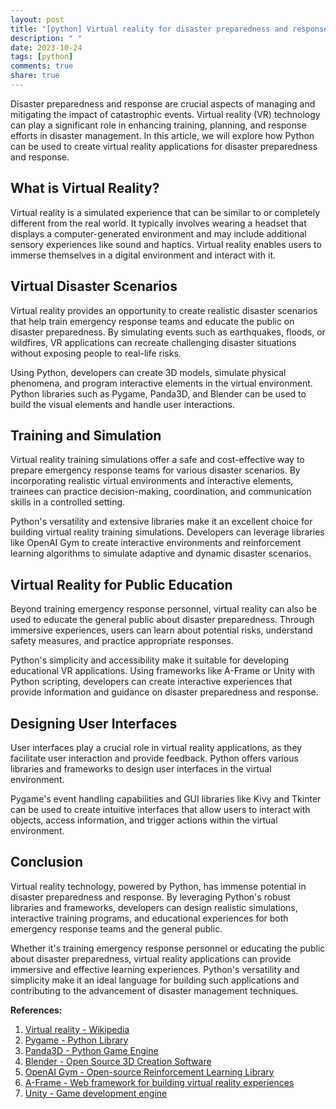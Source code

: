 ```yaml
---
layout: post
title: "[python] Virtual reality for disaster preparedness and response in Python"
description: " "
date: 2023-10-24
tags: [python]
comments: true
share: true
---
```


Disaster preparedness and response are crucial aspects of managing and mitigating the impact of catastrophic events. Virtual reality (VR) technology can play a significant role in enhancing training, planning, and response efforts in disaster management. In this article, we will explore how Python can be used to create virtual reality applications for disaster preparedness and response.

## What is Virtual Reality?

Virtual reality is a simulated experience that can be similar to or completely different from the real world. It typically involves wearing a headset that displays a computer-generated environment and may include additional sensory experiences like sound and haptics. Virtual reality enables users to immerse themselves in a digital environment and interact with it.

## Virtual Disaster Scenarios

Virtual reality provides an opportunity to create realistic disaster scenarios that help train emergency response teams and educate the public on disaster preparedness. By simulating events such as earthquakes, floods, or wildfires, VR applications can recreate challenging disaster situations without exposing people to real-life risks.

Using Python, developers can create 3D models, simulate physical phenomena, and program interactive elements in the virtual environment. Python libraries such as Pygame, Panda3D, and Blender can be used to build the visual elements and handle user interactions.

## Training and Simulation

Virtual reality training simulations offer a safe and cost-effective way to prepare emergency response teams for various disaster scenarios. By incorporating realistic virtual environments and interactive elements, trainees can practice decision-making, coordination, and communication skills in a controlled setting.

Python's versatility and extensive libraries make it an excellent choice for building virtual reality training simulations. Developers can leverage libraries like OpenAI Gym to create interactive environments and reinforcement learning algorithms to simulate adaptive and dynamic disaster scenarios.

## Virtual Reality for Public Education

Beyond training emergency response personnel, virtual reality can also be used to educate the general public about disaster preparedness. Through immersive experiences, users can learn about potential risks, understand safety measures, and practice appropriate responses.

Python's simplicity and accessibility make it suitable for developing educational VR applications. Using frameworks like A-Frame or Unity with Python scripting, developers can create interactive experiences that provide information and guidance on disaster preparedness and response.

## Designing User Interfaces

User interfaces play a crucial role in virtual reality applications, as they facilitate user interaction and provide feedback. Python offers various libraries and frameworks to design user interfaces in the virtual environment.

Pygame's event handling capabilities and GUI libraries like Kivy and Tkinter can be used to create intuitive interfaces that allow users to interact with objects, access information, and trigger actions within the virtual environment.

## Conclusion

Virtual reality technology, powered by Python, has immense potential in disaster preparedness and response. By leveraging Python's robust libraries and frameworks, developers can design realistic simulations, interactive training programs, and educational experiences for both emergency response teams and the general public.

Whether it's training emergency response personnel or educating the public about disaster preparedness, virtual reality applications can provide immersive and effective learning experiences. Python's versatility and simplicity make it an ideal language for building such applications and contributing to the advancement of disaster management techniques.

**References:**
1. [Virtual reality - Wikipedia](https://en.wikipedia.org/wiki/Virtual_reality)
2. [Pygame - Python Library](https://www.pygame.org/)
3. [Panda3D - Python Game Engine](https://www.panda3d.org/)
4. [Blender - Open Source 3D Creation Software](https://www.blender.org/)
5. [OpenAI Gym - Open-source Reinforcement Learning Library](https://gym.openai.com/)
6. [A-Frame - Web framework for building virtual reality experiences](https://aframe.io/)
7. [Unity - Game development engine](https://unity.com/)